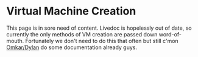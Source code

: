 # Virtual Machine Creation

This page is in sore need of content. Livedoc is hopelessly out of date, so currently the only methods of VM creation are passed down word-of-mouth. Fortunately we don't need to do this that often but still c'mon [Omkar/Dylan](../general/sysadmins-list.md) do some documentation already guys.
